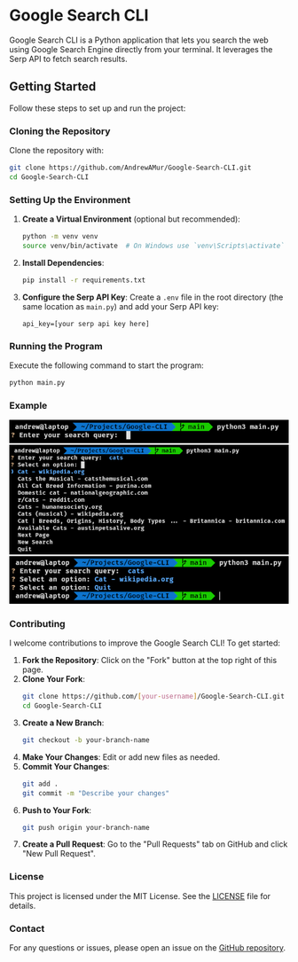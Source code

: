 # Google Search CLI

Google Search CLI is a Python application that lets you search the web using Google Search Engine directly from your terminal. It leverages the Serp API to fetch search results.

## Getting Started

Follow these steps to set up and run the project:

### Cloning the Repository

Clone the repository with:

```bash
git clone https://github.com/AndrewAMur/Google-Search-CLI.git
cd Google-Search-CLI
```

### Setting Up the Environment

1. **Create a Virtual Environment** (optional but recommended):
    ```bash
    python -m venv venv
    source venv/bin/activate  # On Windows use `venv\Scripts\activate`
    ```

2. **Install Dependencies**:
    ```bash
    pip install -r requirements.txt
    ```

3. **Configure the Serp API Key**:
    Create a `.env` file in the root directory (the same location as `main.py`) and add your Serp API key:
    ```
    api_key=[your serp api key here]
    ```

### Running the Program

Execute the following command to start the program:

```bash
python main.py
```

### Example

<img src='Screenshots/first.png'>
<img src='Screenshots/second.png'>
<img src='Screenshots/third.png'>

### Contributing

I welcome contributions to improve the Google Search CLI! To get started:

1. **Fork the Repository**: Click on the "Fork" button at the top right of this page.
2. **Clone Your Fork**:
    ```bash
    git clone https://github.com/[your-username]/Google-Search-CLI.git
    cd Google-Search-CLI
    ```
3. **Create a New Branch**:
    ```bash
    git checkout -b your-branch-name
    ```
4. **Make Your Changes**: Edit or add new files as needed.
5. **Commit Your Changes**:
    ```bash
    git add .
    git commit -m "Describe your changes"
    ```
6. **Push to Your Fork**:
    ```bash
    git push origin your-branch-name
    ```
7. **Create a Pull Request**: Go to the "Pull Requests" tab on GitHub and click "New Pull Request".

### License

This project is licensed under the MIT License. See the [LICENSE](LICENSE) file for details.

### Contact

For any questions or issues, please open an issue on the [GitHub repository](https://github.com/AndrewAMur/Google-Search-CLI/issues).
